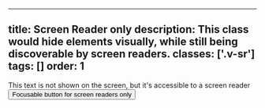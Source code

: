 <!--
 *              © 2025 Visa
 *
 * Licensed under the Apache License, Version 2.0 (the "License");
 * you may not use this file except in compliance with the License.
 * You may obtain a copy of the License at
 *
 *         http://www.apache.org/licenses/LICENSE-2.0
 *
 * Unless required by applicable law or agreed to in writing, software
 * distributed under the License is distributed on an "AS IS" BASIS,
 * WITHOUT WARRANTIES OR CONDITIONS OF ANY KIND, either express or implied.
 * See the License for the specific language governing permissions and
 * limitations under the License.
 *
 -->
---
title: Screen Reader only
description: This class would hide elements visually, while still being discoverable by screen readers. 
classes: ['.v-sr']
tags: []
order: 1
---

<span class="v-sr">
  This text is not shown on the screen, but it's accessible to a screen reader
</span>
<br/>
<button class="v-button v-sr">
  Focusable button for screen readers only
</button>
